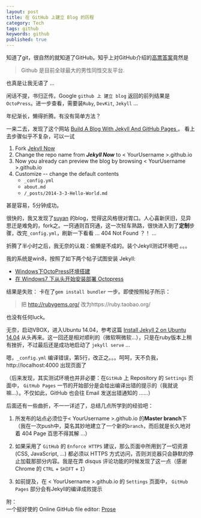 ```yaml
---
layout: post
title: 在 GitHub 上建立 Blog 的历程
category: Tech
tags: github
keywords: github
published: true
---
```


知道了git，很自然的就知道了GitHub。知乎上对GitHub介绍的[高票答案](https://www.zhihu.com/question/28976652)竟然是

> Github 是目前全球最大的男性同性交友平台. 

也真是让我无语了 ...

闲话不提，书归正传。Google `github 上 建立 blog` 返回的前列结果是 `OctoPress`。进一步查看，需要装`Ruby`, `DevKit`, `Jekyll` ... 

年纪渐长，懒得折腾。有没有简单方法？

一来二去，发现了这个网站 [Build A Blog With Jekyll And GitHub Pages ](https://www.smashingmagazine.com/2014/08/build-blog-jekyll-github-pages/)。 看上去步骤似乎不复杂，可以一试

1. Fork [Jekyll Now](http://www.github.com/barryclark/jekyll-now)
2. Change the repo name from ***Jekyll Now*** to < YourUsername >.github.io
3. Now you already can preview the blog by browsing < YourUsername >.github.io
4. Customize -- change the default contents
	* `_config.yml`
    * `about.md`
    * `/_posts/2014-3-3-Hello-World.md`
	
甚是容易，5分钟成功。

很快的，我又发现了[suyan](https://github.com/suyan) 的blog，觉得这风格很对胃口。人心喜新厌旧，见异思迁是难免的，fork之。一窍通则百窍通，这一次轻车熟路，很快进入到了**定制**步骤，改完`_config.yml`，刷新一下看看 ... 404 Not Found ？！ ...

折腾了半小时之后，我无奈的认栽：偷懒是不成的。装个Jekyll测试环境吧 。。。

我的系统是win8，按照了如下两个帖子试图安装 Jekyll:

* [Windows下OctoPress环境搭建](http://www.yebangyu.org/blog/2015/10/17/howtoinstalloctopress/)
* [在 Windows7 下从头开始安装部署 Octopress](http://alfred-sun.github.io/blog/2014/11/23/install-and-deploy-octopress-to-github-on-windows7-from-scratch/)

结果是失败： 卡在了`gem install bundler` 一步。即使按照帖子所示：
> 把 http://rubygems.org/ 改为https://ruby.taobao.org/

也没有任何luck。

无奈，启动VBOX，进入Ubuntu 14.04，参考这篇 [Install Jekyll 2 on Ubuntu 14.04](http://michaelchelen.net/81fa/install-jekyll-2-ubuntu-14-04/) 从头再来。这一回还是相对顺利的（微软啊微软...），只是在ruby版本上稍有挫折，不过最后还是成功地启动了 `jekyll serve` ...

嗯，`_config.yml` 编译错误，第5行，改正之。。。呵呵，天不负我，http://localhost:4000 出现页面了

（后来发现，其实测试环境也并非必要：在`GitHub` 上 Repository 的 `Settings` 页面中， `GitHub Pages` 一节的开始部分是会给出编译出错的提示的（我就说嘛...）。不仅如此，GitHub 也会往 Email 发送出错通知的 ......）

后面还有一些曲折，不一一详述了，总结几点所学到的经验吧：

1. 所发布的站点必须位于< YourUsername >.github.io 的**Master branch**下 （我在一次push中，莫名其妙地建立了一个新的`branch`，而后就是长久地对着 404 Page 百思不得其解 ...）

2. 如果采用了 `GitHub` 的 `Enforce HTTPS` 建议，那么页面中所用到了一切资源 (CSS, JavaScript, ...) 都必须以 HTTPS 方式访问，否则浏览器只会静默的停止加载那部分内容。我是在弄 disqus 评论功能的时候发现了这一点（感谢 Chrome 的 `CTRL` + `SHIFT` + `I`）

3. 如前提及，在 < YourUsername >.github.io 的 `Settings` 页面中， `GitHub Pages` 部分会有Jekyll的编译成败提示
	
	
附：	
一个挺好使的 Online GitHub file editor: [Prose](http://prose.io/#farheart/farheart.github.io/tree/master)